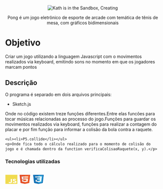 # 

<div align = "center">
  <img width="600" alt="Kath is in the Sandbox, Creating" src="https://user-images.githubusercontent.com/90014122/176261587-caa469fc-bf85-45ce-834b-fe0eb72530b9.png">
  <br>
  <p>Pong é um jogo eletrônico de esporte de arcade com temática de tênis de mesa, com gráficos bidimensionais</p>
</div>


<h1>Objetivo</h1>
<p>Criar um jogo utilizando a linguagem Javascript com o movimentos realizados via keyboard, emitindo sons no momento em que os jogadores marcam pontos</p>

<h2>Descrição</h2>
<div>
<p> O programa é separado em dois arquivos principais:</p>
    <ul><li>Sketch.js</li></ul>
        <p>Onde no código existem treze funções diferentes.Entre elas funcões para tocar músicas relacionadas ao processo do jogo.Funções para guardar os movimentos realizados via keyboard, funções para realizar a contagem do placar e por fim função para informar a colisão da bola contra a raquete. </p>
        
    <ul><li>P5.collide</li></ul>
    <p>Onde fica todo o cálculo realizado para o momento de colisão do jogo e é chamada dentro da function verificaColisaoRaquete(x, y).</p>
</div>
<h3>Tecnologias utilizadas</h3>
<div style="display: inline_block"><br>
  <img align="center" alt="kath-Js" height="30" width="40" src="https://raw.githubusercontent.com/devicons/devicon/master/icons/javascript/javascript-plain.svg">
  <img align="center" alt="kath-HTML" height="30" width="40" src="https://raw.githubusercontent.com/devicons/devicon/master/icons/html5/html5-original.svg">
  <img align="center" alt="kath-CSS" height="30" width="40" src="https://raw.githubusercontent.com/devicons/devicon/master/icons/css3/css3-original.svg">
 </div>


